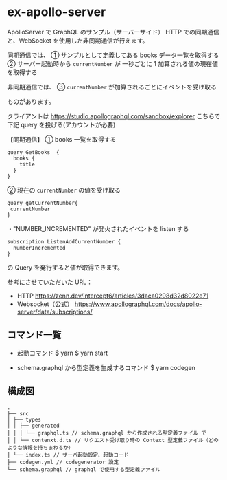 # ex-apollo-server

ApolloServer で GraphQL のサンプル（サーバーサイド）
HTTP での同期通信と、WebSocket を使用した非同期通信が行えます。

同期通信では、
① サンプルとして定義してある books データ一覧を取得する
② サーバー起動時から `currentNumber` が 一秒ごとに 1 加算される値の現在値を取得する

非同期通信では、
③ `currentNumber` が加算されるごとにイベントを受け取る

ものがあります。

クライアントは
https://studio.apollographql.com/sandbox/explorer
こちらで下記 query を投げる(アカウントが必要)

【同期通信】
① books 一覧を取得する

```
query GetBooks  {
  books {
    title
  }
}
```

② 現在の `currentNumber` の値を受け取る

```
query getCurrentNumber{
 currentNumber
}
```

・"NUMBER_INCREMENTED" が発火されたイベントを listen する

```
subscription ListenAddCurrentNumber {
  numberIncremented
}
```

の Query を発行すると値が取得できます。

参考にさせていただいた URL：

- HTTP
  https://zenn.dev/intercept6/articles/3daca0298d32d8022e71
- Websocket（公式）
  https://www.apollographql.com/docs/apollo-server/data/subscriptions/
 

## コマンド一覧

- 起動コマンド
  $ yarn
  $ yarn start

- schema.graphql から型定義を生成するコマンド
  $ yarn codegen

## 構成図
```
.
├── src
│ ├── types
│ │ ├── generated
│ │ │ └── graphql.ts // schema.graphql から作成される型定義ファイル で
│ │ └── contenxt.d.ts // リクエスト受け取り時の Context 型定義ファイル（どのような情報を持ちまわるか）
│ └── index.ts // サーバ起動設定、起動コード
├── codegen.yml // codegenerator 設定
└── schema.graphql // graphql で使用する型定義ファイル
```

